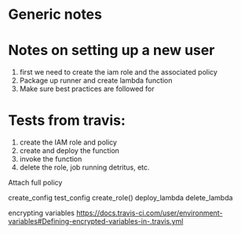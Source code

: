 # Generic notes

# Notes on setting up a new user
1. first we need to create the iam role and the associated policy 
2. Package up runner and create lambda function
3. Make sure best practices are followed for 

# Tests from travis:
1. create the IAM role and policy
2. create and deploy the function
3. invoke the function
4. delete the role, job running detritus, etc. 



Attach full policy


create_config
test_config
create_role()
deploy_lambda
delete_lambda

encrypting variables
https://docs.travis-ci.com/user/environment-variables#Defining-encrypted-variables-in-.travis.yml

